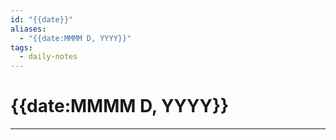 ```yaml
---
id: "{{date}}"
aliases:
  - "{{date:MMMM D, YYYY}}"
tags:
  - daily-notes
---
```


# {{date:MMMM D, YYYY}}
---
